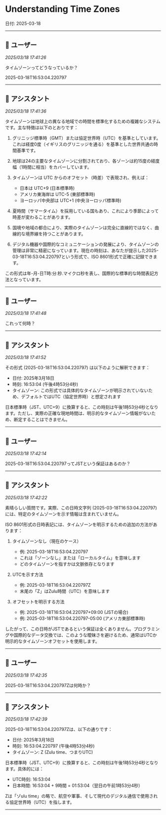 # Understanding Time Zones

日付: 2025-03-18

---

## 👤 ユーザー
*2025/03/18 17:41:26*

タイムゾーンってどうなっているか？

2025-03-18T16:53:04.220797

---

## 🤖 アシスタント
*2025/03/18 17:41:36*

タイムゾーンは地球上の異なる地域での時間を標準化するための複雑なシステムです。主な特徴は以下のとおりです：

1. グリニッジ標準時（GMT）または協定世界時（UTC）を基準としています。これは経度0度（イギリスのグリニッジを通る）を基準とした世界共通の時間基準です。

2. 地球は24の主要なタイムゾーンに分割されており、各ゾーンは約15度の経度幅（1時間に相当）をカバーしています。

3. タイムゾーンは UTC からのオフセット（時差）で表現され、例えば：
   - 日本は UTC+9 (日本標準時)
   - アメリカ東海岸は UTC-5 (東部標準時)
   - ヨーロッパ中央部は UTC+1 (中央ヨーロッパ標準時)

4. 夏時間（サマータイム）を採用している国もあり、これにより季節によって時差が変わることがあります。

5. 国境や地域の都合により、実際のタイムゾーンは完全に直線的ではなく、曲線的な境界線を持つことがあります。

6. デジタル機器や国際的なコミュニケーションの発展により、タイムゾーンの管理は非常に精密になっています。現在の時刻は、あなたが提示した2025-03-18T16:53:04.220797という形式で、ISO 8601形式で正確に記録できます。

この形式は年-月-日T時:分:秒.マイクロ秒を表し、国際的な標準的な時間表記方法となっています。

---

## 👤 ユーザー
*2025/03/18 17:41:48*

これって何時？

---

## 🤖 アシスタント
*2025/03/18 17:41:52*

その形式 (2025-03-18T16:53:04.220797) は以下のように解釈できます：

- 日付: 2025年3月18日
- 時刻: 16:53:04 (午後4時53分4秒)
- タイムゾーン: この形式では具体的なタイムゾーンが明示されていないため、デフォルトではUTC（協定世界時）と想定されます

日本標準時（JST、UTC+9）に換算すると、この時刻は午後1時53分4秒となります。ただし、実際の正確な現地時間は、明示的なタイムゾーン情報がないため、断定することはできません。

---

## 👤 ユーザー
*2025/03/18 17:42:14*

2025-03-18T16:53:04.220797ってJSTという保証はあるのか？

---

## 🤖 アシスタント
*2025/03/18 17:42:22*

素晴らしい質問です。実際、この日時文字列 (2025-03-18T16:53:04.220797) には、特定のタイムゾーンを示す情報は含まれていません。

ISO 8601形式の日時表記には、タイムゾーンを明示するための追加の方法があります：

1. タイムゾーンなし（現在のケース）
   - 例: 2025-03-18T16:53:04.220797
   - これは「ゾーンなし」または「ローカルタイム」を意味します
   - どのタイムゾーンを指すかは文脈依存となります

2. UTCを示す方法
   - 例: 2025-03-18T16:53:04.220797Z
   - 末尾の「Z」はZulu時間（UTC）を意味します

3. オフセットを明示する方法
   - 例: 2025-03-18T16:53:04.220797+09:00 (JSTの場合)
   - 例: 2025-03-18T16:53:04.220797-05:00 (アメリカ東部標準時)

したがって、この日時がJSTであるという保証は全くありません。プログラミングや国際的なデータ交換では、このような曖昧さを避けるため、通常はUTCか明示的なタイムゾーンオフセットを使用します。

---

## 👤 ユーザー
*2025/03/18 17:42:35*

2025-03-18T16:53:04.220797Zは何時か？

---

## 🤖 アシスタント
*2025/03/18 17:42:39*

2025-03-18T16:53:04.220797Zは、以下の通りです：

- 日付: 2025年3月18日
- 時刻: 16:53:04.220797 (午後4時53分4秒)
- タイムゾーン: Z (Zulu time、つまりUTC)

日本標準時（JST、UTC+9）に換算すると、この時刻は午後1時53分4秒となります。具体的には：
- UTC時刻: 16:53:04
- 日本時間: 16:53:04 + 9時間 = 01:53:04（翌日の午前1時53分4秒）

Zは「ゾulu time」の略で、航空や軍事、そして現代のデジタル通信で使用される協定世界時（UTC）を指します。

---
